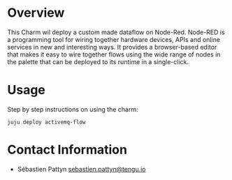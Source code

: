 # Overview

This Charm wil deploy a custom made dataflow on Node-Red. Node-RED is a programming tool
for wiring together hardware devices, APIs and online services in new and interesting ways.
It provides a browser-based editor that makes it easy to wire together flows using the wide
range of nodes in the palette that can be deployed to its runtime in a single-click.

# Usage

Step by step instructions on using the charm:
```
juju deploy activemq-flow
```

# Contact Information

 - Sébastien Pattyn <sebastien.pattyn@tengu.io>
